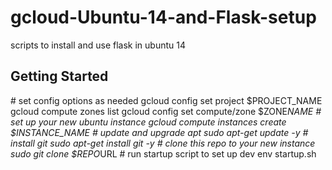 # gcloud-Ubuntu-14-and-Flask-setup
scripts to install and use flask in ubuntu 14

## Getting Started


#   s e t   c o n f i g   o p t i o n s   a s   n e e d e d  
 g c l o u d   c o n f i g   s e t   p r o j e c t   $ P R O J E C T _ N A M E  
 g c l o u d   c o m p u t e   z o n e s   l i s t  
 g c l o u d   c o n f i g   s e t   c o m p u t e / z o n e   $ Z O N E _ N A M E  
  
 #   s e t   u p   y o u r   n e w   u b u n t u   i n s t a n c e  
 g c l o u d   c o m p u t e   i n s t a n c e s   c r e a t e   $ I N S T A N C E _ N A M E  
  
  
 #   u p d a t e   a n d   u p g r a d e   a p t  
 s u d o   a p t - g e t   u p d a t e   - y    
  
 #   i n s t a l l   g i t  
 s u d o   a p t - g e t   i n s t a l l   g i t   - y  
  
 #   c l o n e   t h i s   r e p o   t o   y o u r   n e w   i n s t a n c e  
 s u d o   g i t   c l o n e   $ R E P O _ U R L  
  
 #   r u n   s t a r t u p   s c r i p t   t o   s e t   u p   d e v   e n v  
 s t a r t u p . s h  
 